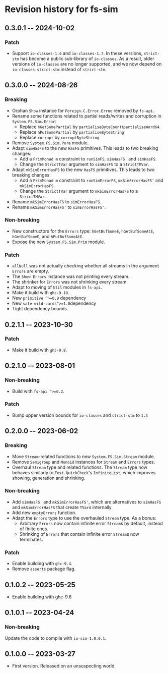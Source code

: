 # Revision history for fs-sim

## 0.3.0.1 -- 2024-10-02

### Patch

* Support `io-classes-1.6` and `io-classes-1.7`. In these versions, `strict-stm`
  has become a public sub-library of `io-classes`. As a result, older versions
  of `io-classes` are no longer supported, and we now depend on
  `io-classes:strict-stm` instead of `strict-stm`.

## 0.3.0.0 -- 2024-08-26

### Breaking

* Orphan `Show` instance for `Foreign.C.Error.Errno` removed by `fs-api`.
* Rename some functions related to partial reads/writes and corruption in `System.FS.Sim.Error`:
  * Replace `hGetSomePartial` by `partialiseByteCount`/`partialiseWord64`.
  * Replace `hPutSomePartial` by `partialiseByteString`
  * Replace `corrupt` by `corruptByteString`
* Remove `System.FS.Sim.Pure` module.
* Adapt `simHasFS` to the new `HasFS` primitives. This leads to two breaking
  changes:
  * Add a `PrimMonad m` constraint to `runSimFS`, `simHasFS'` and `simHasFS`.
  * Change the `StrictTVar` argument to `simHasFS` to a `StrictTMVar`.
* Adapt `mkSimErrorHasFS` to the new `HasFS` primitives. This leads to two
  breaking changes:
  * Add a `PrimMonad m` constraint to `runSimErrorFS`, `mkSimErrorHasFS'` and `mkSimErrorHasFS`.
  * Change the `StrictTVar` argument to `mkSimErrorHasFS` to a `StrictTMVar`.
* Rename `mkSimErrorHasFS` to `simErrorHasFS`.
* Rename `mkSimErrorHasFS'` to `simErrorHasFS'`.

### Non-breaking

* New constructors for the `Errors` type: `hGetBufSomeE`, `hGetBufSomeAtE`,
  `hGetBufSomeE`, and `hPutBufSomeAtE`.
* Expose the new `System.FS.Sim.Prim` module.

### Patch

* `allNull` was not actually checking whether all streams in the argument
  `Errors` are empty.
* The `Show Errors` instance was not printing every stream.
* The shrinker for `Errors` was not shrinking every stream.
* Adapt to moving of `Util` modules in `fs-api`.
* Make it build with `ghc-9.10`.
* New `primitive ^>=0.9` dependency
* New `safe-wild-cards^>=1.0`dependency
* Tight dependency bounds.

## 0.2.1.1 -- 2023-10-30

### Patch

* Make it build with `ghc-9.8`.

## 0.2.1.0 -- 2023-08-01

### Non-breaking

* Build with `fs-api ^>=0.2`.

### Patch

* Bump upper version bounds for `io-classes` and `strict-stm` to `1.3`

## 0.2.0.0 -- 2023-06-02

### Breaking

* Move `Stream`-related functions to new `System.FS.Sim.Stream` module.
* Remove `Semigroup` and `Monoid` instances for `Stream` and `Errors` types.
* Overhaul `Stream` type and related functions. The `Stream` type now behaves
  similarly to `Test.QuickCheck`'s `InfiniteList`, which improves showing,
  generation and shrinking.

### Non-breaking

* Add `simHasFS'` and `mkSimErrorHasFS'`, which are alternatives to `simHasFS`
  and `mkSimErrorHasFS` that create `TVar`s internally.
* Add new `emptyErrors` function.
* Adapt the `Errors` type to use the overhauled `Stream` type. As a bonus:
  * Arbitrary `Errors` now contain infinite error `Stream`s by default, instead
    of finite ones.
  * Shrinking of `Errors` that contain infinite error `Stream`s now terminates.

### Patch

* Enable building with `ghc-9.4`.
* Remove `asserts` package flag.

## 0.1.0.2 -- 2023-05-25

* Enable building with ghc-9.6

## 0.1.0.1 -- 2023-04-24

### Non-breaking

Update the code to compile with `io-sim-1.0.0.1`.

## 0.1.0.0 -- 2023-03-27

* First version. Released on an unsuspecting world.
